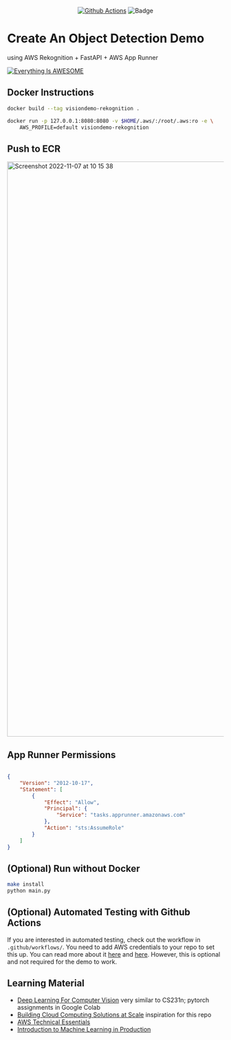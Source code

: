 <div align="center">

[![Github Actions](https://github.com/fraukecharms/fastapi_compvision/actions/workflows/main.yml/badge.svg)](https://github.com/fraukecharms/fastapi_compvision/actions/workflows/main.yml) 
![Badge](https://codebuild.eu-west-1.amazonaws.com/badges?uuid=eyJlbmNyeXB0ZWREYXRhIjoiZGx5M0JnZXNLL3NqcXpoN0xoZ1pLVURFT0U5Tmcwb3plQzU5NXBBVUE1Q1lpMHJxZHFtNTIya1BscU1EK1RkRlp2TnFUV0huUFkwKzBvdG56a1BGcDg0PSIsIml2UGFyYW1ldGVyU3BlYyI6Indva1F2ZlZuS3VlMGdWOEEiLCJtYXRlcmlhbFNldFNlcmlhbCI6MX0%3D&branch=main)

</div>

# Create An Object Detection Demo 

using AWS Rekognition + FastAPI + AWS App Runner

[![Everything Is AWESOME](http://i.imgur.com/Ot5DWAW.png)](https://youtu.be/StTqXEQ2l-Y?t=35s "Everything Is AWESOME")


## Docker Instructions

```sh
docker build --tag visiondemo-rekognition .
```
```sh
docker run -p 127.0.0.1:8080:8080 -v $HOME/.aws/:/root/.aws:ro -e \
    AWS_PROFILE=default visiondemo-rekognition
```

## Push to ECR


<img width="1335" alt="Screenshot 2022-11-07 at 10 15 38" src="https://user-images.githubusercontent.com/3386410/200273869-9d23277e-b70f-47c4-8967-efd02882786b.png">



## App Runner Permissions


```json

{
    "Version": "2012-10-17",
    "Statement": [
        {
            "Effect": "Allow",
            "Principal": {
                "Service": "tasks.apprunner.amazonaws.com"
            },
            "Action": "sts:AssumeRole"
        }
    ]
}

```


## (Optional) Run without Docker


```sh
make install
python main.py
```

## (Optional) Automated Testing with Github Actions

If you are interested in automated testing, check out the workflow in `.github/workflows/`. You need to add AWS credentials to your repo to set this up. You can read more about it [here](https://github.com/aws-actions/configure-aws-credentials) and [here](https://docs.github.com/en/actions/deployment/security-hardening-your-deployments/configuring-openid-connect-in-amazon-web-services). However, this is optional and not required for the demo to work.


## Learning Material

* [Deep Learning For Computer Vision](https://web.eecs.umich.edu/~justincj/teaching/eecs498/WI2022/) very similar to CS231n; pytorch assignments in Google Colab
* [Building Cloud Computing Solutions at Scale](https://www.coursera.org/specializations/building-cloud-computing-solutions-at-scale) inspiration for this repo
* [AWS Technical Essentials](https://www.coursera.org/learn/aws-cloud-technical-essentials)
* [Introduction to Machine Learning in Production](https://www.coursera.org/learn/introduction-to-machine-learning-in-production)
